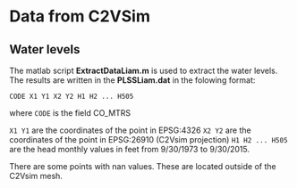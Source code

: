 Data from C2VSim
===============

Water levels
-----------

The matlab script **ExtractDataLiam.m** is used to extract the water levels.
The results are written in the **PLSSLiam.dat** in the folowing format:
```
CODE X1 Y1 X2 Y2 H1 H2 ... H505
```
where ```CODE``` is the field CO_MTRS

```X1 Y1``` are the coordinates of the point in EPSG:4326 
```X2 Y2``` are the coordinates of the point in EPSG:26910 (C2Vsim projection)
```H1 H2 ... H505``` are the head monthly values in feet from 9/30/1973 to 9/30/2015.

There are some points with nan values. These are located outside of the C2Vsim mesh.